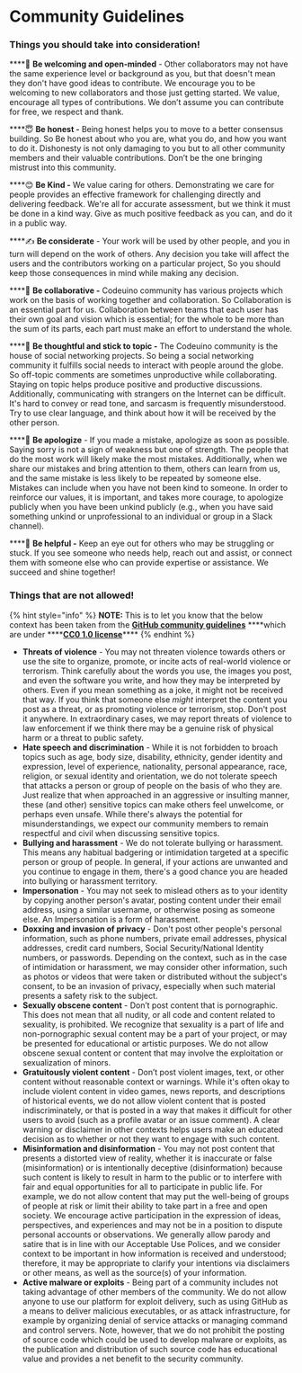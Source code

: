 # Community Guidelines

### Things you should take into consideration!

\*\*\*\*👋 **Be welcoming and open-minded** - Other collaborators may not have the same experience level or background as you, but that doesn't mean they don't have good ideas to contribute. We encourage you to be welcoming to new collaborators and those just getting started. We value, encourage all types of contributions. We don’t assume you can contribute for free, we respect and thank.

\*\*\*\*😇 **Be honest -** Being honest helps you to move to a better consensus building. So Be honest about who you are, what you do, and how you want to do it. Dishonesty is not only damaging to you but to all other community members and their valuable contributions. Don’t be the one bringing mistrust into this community.

\*\*\*\*😊 **Be Kind -** We value caring for others. Demonstrating we care for people provides an effective framework for challenging directly and delivering feedback.  We're all for accurate assessment, but we think it must be done in a kind way. Give as much positive feedback as you can, and do it in a public way.

\*\*\*\*✍ **Be considerate** - Your work will be used by other people, and you in turn will depend on the work of others. Any decision you take will affect the users and the contributors working on a particular project, So you should keep those consequences in mind while making any decision.

\*\*\*\*🤝 **Be collaborative -** Codeuino community has various projects which work on the basis of working together and collaboration. So Collaboration is an essential part for us. Collaboration between teams that each user has their own goal and vision which is essential; for the whole to be more than the sum of its parts, each part must make an effort to understand the whole.

\*\*\*\*🎯 **Be thoughtful and stick to topic -** The Codeuino community is the house of social networking projects. So being a social networking community it fulfills social needs to interact with people around the globe. So off-topic comments are sometimes unproductive while collaborating. Staying on topic helps produce positive and productive discussions. Additionally, communicating with strangers on the Internet can be difficult. It's hard to convey or read tone, and sarcasm is frequently misunderstood. Try to use clear language, and think about how it will be received by the other person.

\*\*\*\*🙉 **Be apologize** - If you made a mistake, apologize as soon as possible. Saying sorry is not a sign of weakness but one of strength. The people that do the most work will likely make the most mistakes. Additionally, when we share our mistakes and bring attention to them, others can learn from us, and the same mistake is less likely to be repeated by someone else. Mistakes can include when you have not been kind to someone. In order to reinforce our values, it is important, and takes more courage, to apologize publicly when you have been unkind publicly \(e.g., when you have said something unkind or unprofessional to an individual or group in a Slack channel\).

\*\*\*\*👐 **Be helpful -** Keep an eye out for others who may be struggling or stuck. If you see someone who needs help, reach out and assist, or connect them with someone else who can provide expertise or assistance. We succeed and shine together!

### Things that are not allowed!

{% hint style="info" %}
**NOTE:** This is to let you know that the below context has been taken from the [**GitHub community guidelines**](https://docs.github.com/en/github/site-policy/github-community-guidelines#what-is-not-allowed) ****which are under ****[**CC0 1.0 license**](https://creativecommons.org/publicdomain/zero/1.0/)\*\*\*\*
{% endhint %}

* **Threats of violence** - You may not threaten violence towards others or use the site to organize, promote, or incite acts of real-world violence or terrorism. Think carefully about the words you use, the images you post, and even the software you write, and how they may be interpreted by others. Even if you mean something as a joke, it might not be received that way. If you think that someone else _might_ interpret the content you post as a threat, or as promoting violence or terrorism, stop. Don't post it anywhere. In extraordinary cases, we may report threats of violence to law enforcement if we think there may be a genuine risk of physical harm or a threat to public safety.
* **Hate speech and discrimination** - While it is not forbidden to broach topics such as age, body size, disability, ethnicity, gender identity and expression, level of experience, nationality, personal appearance, race, religion, or sexual identity and orientation, we do not tolerate speech that attacks a person or group of people on the basis of who they are. Just realize that when approached in an aggressive or insulting manner, these \(and other\) sensitive topics can make others feel unwelcome, or perhaps even unsafe. While there's always the potential for misunderstandings, we expect our community members to remain respectful and civil when discussing sensitive topics.
* **Bullying and harassment** - We do not tolerate bullying or harassment. This means any habitual badgering or intimidation targeted at a specific person or group of people. In general, if your actions are unwanted and you continue to engage in them, there's a good chance you are headed into bullying or harassment territory.
* **Impersonation** - You may not seek to mislead others as to your identity by copying another person's avatar, posting content under their email address, using a similar username, or otherwise posing as someone else. An Impersonation is a form of harassment.
* **Doxxing and invasion of privacy** - Don't post other people's personal information, such as phone numbers, private email addresses, physical addresses, credit card numbers, Social Security/National Identity numbers, or passwords. Depending on the context, such as in the case of intimidation or harassment, we may consider other information, such as photos or videos that were taken or distributed without the subject's consent, to be an invasion of privacy, especially when such material presents a safety risk to the subject.
* **Sexually obscene content** - Don’t post content that is pornographic. This does not mean that all nudity, or all code and content related to sexuality, is prohibited. We recognize that sexuality is a part of life and non-pornographic sexual content may be a part of your project, or may be presented for educational or artistic purposes. We do not allow obscene sexual content or content that may involve the exploitation or sexualization of minors.
* **Gratuitously violent content** - Don’t post violent images, text, or other content without reasonable context or warnings. While it's often okay to include violent content in video games, news reports, and descriptions of historical events, we do not allow violent content that is posted indiscriminately, or that is posted in a way that makes it difficult for other users to avoid \(such as a profile avatar or an issue comment\). A clear warning or disclaimer in other contexts helps users make an educated decision as to whether or not they want to engage with such content.
* **Misinformation and disinformation** - You may not post content that presents a distorted view of reality, whether it is inaccurate or false \(misinformation\) or is intentionally deceptive \(disinformation\) because such content is likely to result in harm to the public or to interfere with fair and equal opportunities for all to participate in public life. For example, we do not allow content that may put the well-being of groups of people at risk or limit their ability to take part in a free and open society. We encourage active participation in the expression of ideas, perspectives, and experiences and may not be in a position to dispute personal accounts or observations. We generally allow parody and satire that is in line with our Acceptable Use Polices, and we consider context to be important in how information is received and understood; therefore, it may be appropriate to clarify your intentions via disclaimers or other means, as well as the source\(s\) of your information.
* **Active malware or exploits** - Being part of a community includes not taking advantage of other members of the community. We do not allow anyone to use our platform for exploit delivery, such as using GitHub as a means to deliver malicious executables, or as attack infrastructure, for example by organizing denial of service attacks or managing command and control servers. Note, however, that we do not prohibit the posting of source code which could be used to develop malware or exploits, as the publication and distribution of such source code has educational value and provides a net benefit to the security community.

